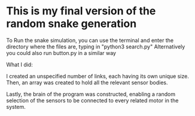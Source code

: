 # This is my final version of the random snake generation

To Run the snake simulation, you can use the terminal and enter the directory where the files are, typing in "python3 search.py" 
Alternatively you could also run button.py in a similar way

What I did:

I created an unspecified number of links, each having its own unique size. Then, an array was created to hold all the relevant sensor bodies.

Lastly, the brain of the program was constructed, enabling a random selection of the sensors to be connected to every related motor in the system.